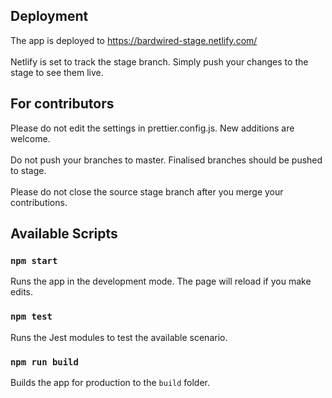 ## Deployment

The app is deployed to https://bardwired-stage.netlify.com/ <br />  <br />
Netlify is set to track the stage branch. Simply push your changes to the stage to see them live.

## For contributors

Please do not edit the settings in prettier.config.js. New additions are welcome. <br />  <br />
Do not push your branches to master. Finalised branches should be pushed to stage.  <br />  <br />
Please do not close the source stage branch after you merge your contributions.

## Available Scripts

### `npm start`

Runs the app in the development mode. The page will reload if you make edits.

### `npm test`

Runs the Jest modules to test the available scenario.

### `npm run build`

Builds the app for production to the `build` folder.
